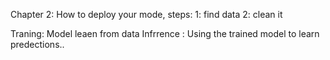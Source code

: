 Chapter 2:
How to deploy your mode, steps:
1: find data
2: clean it



Traning: Model leaen from data
Infrrence : Using the trained model to learn predections..


